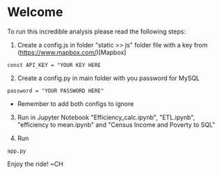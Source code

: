 # Welcome

To run this incredible analysis please read the following steps:

1. Create a config.js in folder "static >> js" folder file with a key from (https://www.mapbox.com/)[Mapbox]

```
const API_KEY = "YOUR KEY HERE
```

2. Create a config.py in main folder with you password for MySQL 

```
password = "YOUR PASSWORD HERE"
```
* Remember to add both configs to ignore 

3. Run in Jupyter Notebook "Efficiency_calc.ipynb", "ETL.ipynb", "efficiency to mean.ipynb" and "Census Income and Poverty to SQL"

4. Run

```
app.py
```


Enjoy the ride!
~CH
